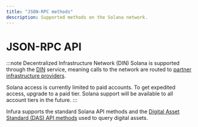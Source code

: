```yaml
---
title: "JSON-RPC methods"
description: Supported methods on the Solana network.
---
```


# JSON-RPC API

:::note Decentralized Infrastructure Network (DIN)
Solana is supported through the [DIN](https://www.infura.io/solutions/decentralized-infrastructure-service) service,
meaning calls to the network are routed to [partner infrastructure providers](../../solana/index.md#partners-and-privacy-policies).

Solana access is currently limited to paid accounts.
To get expedited access, upgrade to a paid tier. Solana support will be available to all account tiers in the future.
:::

Infura supports the standard Solana API methods and the
[Digital Asset Standard (DAS) API methods](./digital-asset-standard/index.md)
used to query digital assets.
